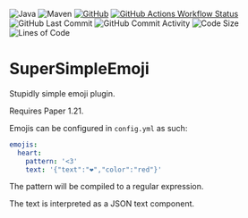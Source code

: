 ![Java](https://img.shields.io/badge/java-17-%23ED8B00.svg?style=for-the-badge&logo=openjdk&logoColor=white)
![Maven](https://img.shields.io/badge/Gradle-02303A.svg?style=for-the-badge&logo=gradle&logoColor=white)
[![GitHub](https://img.shields.io/badge/github-%23121011.svg?style=for-the-badge&logo=github&logoColor=white)](https://github.com/NeedCoolerShoes/SuperSimpleEmoji)
[![GitHub Actions Workflow Status](https://img.shields.io/github/actions/workflow/status/NeedCoolerShoes/SuperSimpleEmoji/gradle.yml?style=for-the-badge&logo=github)](https://github.com/NeedCoolerShoes/SuperSimpleEmoji/actions/workflows/gradle.yml)
![GitHub Last Commit](https://img.shields.io/github/last-commit/NeedCoolerShoes/SuperSimpleEmoji?style=for-the-badge&logo=github)
![GitHub Commit Activity](https://img.shields.io/github/commit-activity/w/NeedCoolerShoes/SuperSimpleEmoji?style=for-the-badge&logo=github)
![Code Size](https://img.shields.io/github/languages/code-size/NeedCoolerShoes/SuperSimpleEmoji?style=for-the-badge&logo=github)
![Lines of Code](https://img.shields.io/endpoint?style=for-the-badge&logo=github&url=https://ghloc.vercel.app/api/NeedCoolerShoes/SuperSimpleEmoji/badge?filter=.java$&label=lines%20of%20code&color=blue)

# SuperSimpleEmoji

Stupidly simple emoji plugin.

Requires Paper 1.21.

Emojis can be configured in `config.yml` as such:
```yml
emojis:
  heart:
    pattern: '<3'
    text: '{"text":"❤","color":"red"}'
```

The pattern will be compiled to a regular expression.

The text is interpreted as a JSON text component.
